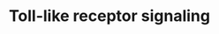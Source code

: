 ---
annotations:
- id: PW:0000814
  parent: signaling pathway
  type: Pathway Ontology
  value: Toll-like receptor signaling pathway
authors:
- Pietergoossens
- MaintBot
- Thomas
- AlexanderPico
- Ddigles
- Khanspers
- Eweitz
description: 'Toll-like receptors (TLRs) are a class of proteins that play a key role
  in the innate immune system. They are single, membrane-spanning, non-catalytic receptors
  usually expressed in sentinel cells such as macrophages and dendritic cells, that
  recognize structurally conserved molecules derived from microbes. Once these microbes
  have breached physical barriers such as the skin or intestinal tract mucosa, they
  are recognized by TLRs, which activate immune cell responses. The TLRs include TLR1,
  TLR2, TLR3, TLR4, TLR5, TLR6, TLR7, TLR8, TLR9, TLR10, TLR11, TLR12, and TLR13.
  TLR signaling is divided into two distinct signaling pathways, the MyD88-dependent
  and TRIF-dependent pathway.  The MyD88-dependent response occurs on dimerization
  of the TLR receptor, and is utilized by every TLR except TLR3. Its primary effect
  is activation of NFκB and Mitogen-activated protein kinase. Ligand binding and conformational
  change that occurs in the receptor recruits the adaptor protein MyD88, a member
  of the TIR family. MyD88 then recruits IRAK4, IRAK1 and IRAK2. IRAK kinases then
  phosphorylate and activate the protein TRAF6, which in turn polyubiquinates the
  protein TAK1, as well as itself in order to facilitate binding to IKK-β. On binding,
  TAK1 phosphorylates IKK-β, which then phosphorylates IκB causing its degradation
  and allowing NFκB to diffuse into the cell nucleus and activate transcription and
  consequent induction of inflammatory cytokines. Both TLR3 and TLR4 utilize the TRIF-dependent
  pathway, which is triggered by dsRNA and LPS, respectively. For TLR3, dsRNA leads
  to activation of the receptor, recruiting the adaptor TRIF. TRIF activates the kinases
  TBK1 and RIPK1, which creates a branch in the signaling pathway. The TRIF/TBK1 signaling
  complex phosphorylates IRF3 allowing its translocation into the nucleus and production
  of Interferon type I. Meanwhile, activation of RIPK1 causes the polyubiquitination
  and activation of TAK1 and NFκB transcription in the same manner as the MyD88-dependent
  pathway. Source: Wikipedia (http://en.wikipedia.org/wiki/Toll-like_receptor#Signaling)'
last-edited: 2021-05-07
organisms:
- Mus musculus
redirect_from:
- /index.php/Pathway:WP88
- /instance/WP88
- /instance/WP88_rr116521
revision: r116521
schema-jsonld:
- '@context': https://schema.org/
  '@id': https://wikipathways.github.io/pathways/WP88.html
  '@type': Dataset
  creator:
    '@type': Organization
    name: WikiPathways
  description: 'Toll-like receptors (TLRs) are a class of proteins that play a key
    role in the innate immune system. They are single, membrane-spanning, non-catalytic
    receptors usually expressed in sentinel cells such as macrophages and dendritic
    cells, that recognize structurally conserved molecules derived from microbes.
    Once these microbes have breached physical barriers such as the skin or intestinal
    tract mucosa, they are recognized by TLRs, which activate immune cell responses.
    The TLRs include TLR1, TLR2, TLR3, TLR4, TLR5, TLR6, TLR7, TLR8, TLR9, TLR10,
    TLR11, TLR12, and TLR13. TLR signaling is divided into two distinct signaling
    pathways, the MyD88-dependent and TRIF-dependent pathway.  The MyD88-dependent
    response occurs on dimerization of the TLR receptor, and is utilized by every
    TLR except TLR3. Its primary effect is activation of NFκB and Mitogen-activated
    protein kinase. Ligand binding and conformational change that occurs in the receptor
    recruits the adaptor protein MyD88, a member of the TIR family. MyD88 then recruits
    IRAK4, IRAK1 and IRAK2. IRAK kinases then phosphorylate and activate the protein
    TRAF6, which in turn polyubiquinates the protein TAK1, as well as itself in order
    to facilitate binding to IKK-β. On binding, TAK1 phosphorylates IKK-β, which then
    phosphorylates IκB causing its degradation and allowing NFκB to diffuse into the
    cell nucleus and activate transcription and consequent induction of inflammatory
    cytokines. Both TLR3 and TLR4 utilize the TRIF-dependent pathway, which is triggered
    by dsRNA and LPS, respectively. For TLR3, dsRNA leads to activation of the receptor,
    recruiting the adaptor TRIF. TRIF activates the kinases TBK1 and RIPK1, which
    creates a branch in the signaling pathway. The TRIF/TBK1 signaling complex phosphorylates
    IRF3 allowing its translocation into the nucleus and production of Interferon
    type I. Meanwhile, activation of RIPK1 causes the polyubiquitination and activation
    of TAK1 and NFκB transcription in the same manner as the MyD88-dependent pathway.
    Source: Wikipedia (http://en.wikipedia.org/wiki/Toll-like_receptor#Signaling)'
  keywords:
  - Caspase-3
  - Caspase-8
  - Fadd
  - IKBa
  - IKK1
  - IKK2
  - IKKepsilon
  - IRAK-2
  - IRAK-M
  - Irak1
  - Irak4
  - Irf3
  - MKK6
  - Mal
  - Myd88
  - NAP1
  - NEMO
  - Nfkb1
  - Nfkb2
  - Pkr
  - Rip1
  - TAK1
  - TRAM
  - TRIF
  - Tab2
  - Tbk1
  - Tirap
  - Tlr2
  - Tlr3
  - Tlr4
  - Traf3
  - Traf6
  - p38MAPK
  license: CC0
  name: Toll-like receptor signaling
seo: CreativeWork
title: Toll-like receptor signaling
wpid: WP88
---
